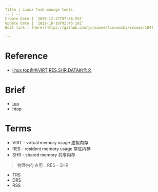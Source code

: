 ```yaml
---
Title | Linux Task manage tools
-- | --
Create Date | `2019-12-27T07:36:55Z`
Update Date | `2021-10-18T02:45:19Z`
Edit link | [here](https://github.com/junxnone/linuxwiki/issues/104)

---
```

# Reference
- [linux top命令VIRT,RES,SHR,DATA的含义](https://javawind.net/p131)

# Brief
- [top](/Linux_Tools_top)
- htop

# Terms

- VIRT - virtual memory usage 虚拟内存
- RES  - resident memory usage 常驻内存
- SHR - shared memory 共享内存
> 物理内存占用：RES – SHR
- TRS
- DRS
- RSS

